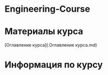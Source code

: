 # Engineering-Course

# Материалы курса

[Оглавление курса](.Оглавление курса.md)

# Информация по курсу
